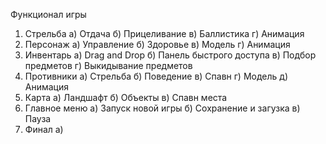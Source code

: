 Функционал игры
1. Стрельба
   а) Отдача
   б) Прицеливание
   в) Баллистика
   г) Анимация
2. Персонаж
   а) Управление
   б) Здоровье
   в) Модель
   г) Анимация
3. Инвентарь
   а) Drag and Drop
   б) Панель быстрого доступа
   в) Подбор предметов
   г) Выкидывание предметов
4. Противники
  а) Стрельба
   б) Поведение
   в) Спавн
   г) Модель
   д) Анимация
5. Карта
   а) Ландшафт
   б) Объекты
   в) Спавн места
6. Главное меню
   а) Запуск новой игры
   б) Сохранение и загузка
   в) Пауза
7. Финал
   а) 
   
